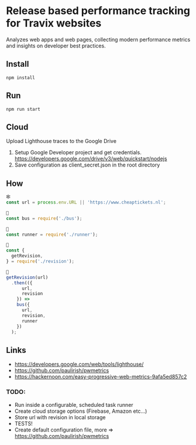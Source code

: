 # Release based performance tracking for Travix websites
Analyzes web apps and web pages, collecting modern performance metrics and insights on developer best practices.

## Install
`npm install`

## Run
`npm run start`

## Cloud
Upload Lighthouse traces to the Google Drive

1. Setup Google Developer project and get credentials. https://developers.google.com/drive/v3/web/quickstart/nodejs
2. Save configuration as client_secret.json in the root directory

## How
```javascript
🕸
const url = process.env.URL || 'https://www.cheaptickets.nl';

🚌
const bus = require('./bus');

🏃
const runner = require('./runner');

🔢
const {
  getRevision,
} = require('./revision');

🚀
getRevision(url)
  .then(({
      url,
      revision
    }) =>
    bus({
      url,
      revision,
      runner
    })
  );
```

## Links
* https://developers.google.com/web/tools/lighthouse/
* https://github.com/paulirish/pwmetrics
* https://hackernoon.com/easy-progressive-web-metrics-9afa5ed857c2
  
### TODO:
* Run inside a configurable, scheduled task runner
* Create cloud storage options (Firebase, Amazon etc...)
* Store url with revision in local storage
* TESTS!
* Create default configuration file, more => https://github.com/paulirish/pwmetrics
